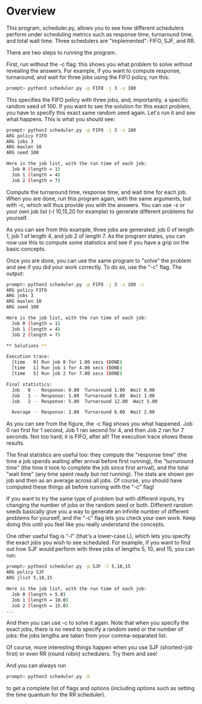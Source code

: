 
# Overview

This program, scheduler.py, allows you to see how different schedulers perform
under scheduling metrics such as response time, turnaround time, and total
wait time. Three schedulers are "implemented": FIFO, SJF, and RR.

There are two steps to running the program.

First, run without the -c flag: this shows you what problem to solve without
revealing the answers. For example, if you want to compute response,
turnaround, and wait for three jobs using the FIFO policy, run this:

```sh
prompt> python3 scheduler.py -p FIFO -j 3 -s 100
```

This specifies the FIFO policy with three jobs, and, importantly, a specific
random seed of 100. If you want to see the solution for this exact problem,
you have to specify this exact same random seed again. Let's run it and see
what happens. This is what you should see:

```sh
prompt> python3 scheduler.py -p FIFO -j 3 -s 100
ARG policy FIFO
ARG jobs 3
ARG maxlen 10
ARG seed 100

Here is the job list, with the run time of each job: 
  Job 0 (length = 1)
  Job 1 (length = 4)
  Job 2 (length = 7)
```

Compute the turnaround time, response time, and wait time for each job.  When
you are done, run this program again, with the same arguments, but with -c,
which will thus provide you with the answers. You can use -s <somenumber> or
your own job list (-l 10,15,20 for example) to generate different problems for
yourself.

As you can see from this example, three jobs are generated: job 0 of length 1,
job 1 of length 4, and job 2 of length 7. As the program states, you can now
use this to compute some statistics and see if you have a grip on the basic
concepts.

Once you are done, you can use the same program to "solve" the problem and see
if you did your work correctly. To do so, use the "-c" flag. The output:

```sh
prompt> python3 scheduler.py -p FIFO -j 3 -s 100 -c
ARG policy FIFO
ARG jobs 3
ARG maxlen 10
ARG seed 100

Here is the job list, with the run time of each job: 
  Job 0 (length = 1)
  Job 1 (length = 4)
  Job 2 (length = 7)

** Solutions **

Execution trace:
  [time   0] Run job 0 for 1.00 secs (DONE)
  [time   1] Run job 1 for 4.00 secs (DONE)
  [time   5] Run job 2 for 7.00 secs (DONE)

Final statistics:
  Job   0 -- Response: 0.00  Turnaround 1.00  Wait 0.00
  Job   1 -- Response: 1.00  Turnaround 5.00  Wait 1.00
  Job   2 -- Response: 5.00  Turnaround 12.00  Wait 5.00

  Average -- Response: 2.00  Turnaround 6.00  Wait 2.00
```

As you can see from the figure, the -c flag shows you what happened. Job 0 ran
first for 1 second, Job 1 ran second for 4, and then Job 2 ran for 7
seconds. Not too hard; it is FIFO, after all! The execution trace shows these
results.

The final statistics are useful too: they compute the "response time" (the
time a job spends waiting after arrival before first running), the "turnaround
time" (the time it took to complete the job since first arrival), and the
total "wait time" (any time spent ready but not running). The stats are shown
per job and then as an average across all jobs. Of course, you should have
computed these things all before running with the "-c" flag!

If you want to try the same type of problem but with different inputs, try
changing the number of jobs or the random seed or both. Different random seeds
basically give you a way to generate an infinite number of different problems
for yourself, and the "-c" flag lets you check your own work. Keep doing this
until you feel like you really understand the concepts.

One other useful flag is "-l" (that's a lower-case L), which lets you specify
the exact jobs you wish to see scheduled. For example, if you want to find out
how SJF would perform with three jobs of lengths 5, 10, and 15, you can run:

```sh
prompt> python3 scheduler.py -p SJF -l 5,10,15
ARG policy SJF
ARG jlist 5,10,15

Here is the job list, with the run time of each job: 
  Job 0 (length = 5.0)
  Job 1 (length = 10.0)
  Job 2 (length = 15.0)
...
```

And then you can use -c to solve it again. Note that when you specify the
exact jobs, there is no need to specify a random seed or the number of jobs:
the jobs lengths are taken from your comma-separated list.

Of course, more interesting things happen when you use SJF (shortest-job
first) or even RR (round robin) schedulers. Try them and see!

And you can always run 

```sh
prompt> python3 scheduler.py -h
```

to get a complete list of flags and options (including options such as setting
the time quantum for the RR scheduler).

